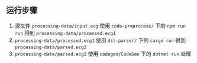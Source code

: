 ## 运行步骤

1. 源文件 `processing-data/input.ecg` 使用 `code-preprocess/` 下的 `npm run run` 得到 `processing-data/processed.ecg1`
2. `processing-data/processed.ecg1` 使用 `dsl-parser/` 下的 `cargo run` 得到 `processing-data/parsed.ecg2`
3. `processing-data/parsed.ecg2` 使用 `codegen/CodeGen` 下的 `dotnet run` 处理 